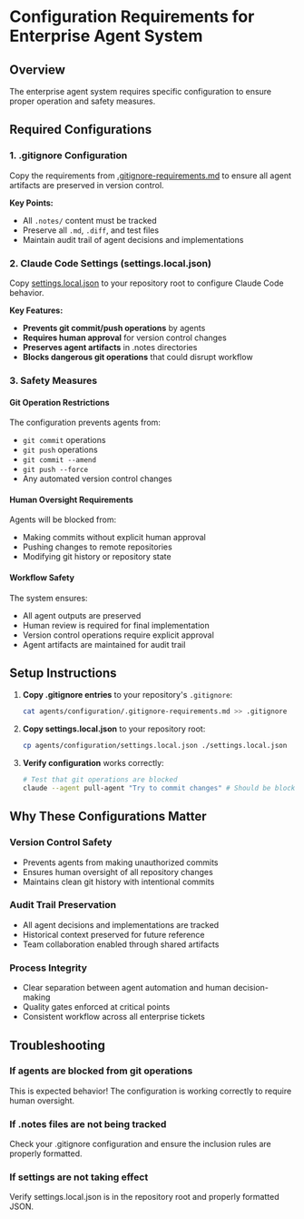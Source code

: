 # Configuration Requirements for Enterprise Agent System

## Overview
The enterprise agent system requires specific configuration to ensure proper operation and safety measures.

## Required Configurations

### 1. .gitignore Configuration
Copy the requirements from [.gitignore-requirements.md](./.gitignore-requirements.md) to ensure all agent artifacts are preserved in version control.

**Key Points:**
- All `.notes/` content must be tracked
- Preserve all `.md`, `.diff`, and test files
- Maintain audit trail of agent decisions and implementations

### 2. Claude Code Settings (settings.local.json)
Copy [settings.local.json](./settings.local.json) to your repository root to configure Claude Code behavior.

**Key Features:**
- **Prevents git commit/push operations** by agents
- **Requires human approval** for version control changes
- **Preserves agent artifacts** in .notes directories
- **Blocks dangerous git operations** that could disrupt workflow

### 3. Safety Measures

#### Git Operation Restrictions
The configuration prevents agents from:
- `git commit` operations
- `git push` operations  
- `git commit --amend`
- `git push --force`
- Any automated version control changes

#### Human Oversight Requirements
Agents will be blocked from:
- Making commits without explicit human approval
- Pushing changes to remote repositories
- Modifying git history or repository state

#### Workflow Safety
The system ensures:
- All agent outputs are preserved
- Human review is required for final implementation
- Version control operations require explicit approval
- Agent artifacts are maintained for audit trail

## Setup Instructions

1. **Copy .gitignore entries** to your repository's `.gitignore`:
   ```bash
   cat agents/configuration/.gitignore-requirements.md >> .gitignore
   ```

2. **Copy settings.local.json** to your repository root:
   ```bash
   cp agents/configuration/settings.local.json ./settings.local.json
   ```

3. **Verify configuration** works correctly:
   ```bash
   # Test that git operations are blocked
   claude --agent pull-agent "Try to commit changes" # Should be blocked
   ```

## Why These Configurations Matter

### Version Control Safety
- Prevents agents from making unauthorized commits
- Ensures human oversight of all repository changes
- Maintains clean git history with intentional commits

### Audit Trail Preservation  
- All agent decisions and implementations are tracked
- Historical context preserved for future reference
- Team collaboration enabled through shared artifacts

### Process Integrity
- Clear separation between agent automation and human decision-making
- Quality gates enforced at critical points
- Consistent workflow across all enterprise tickets

## Troubleshooting

### If agents are blocked from git operations
This is expected behavior! The configuration is working correctly to require human oversight.

### If .notes files are not being tracked
Check your .gitignore configuration and ensure the inclusion rules are properly formatted.

### If settings are not taking effect
Verify settings.local.json is in the repository root and properly formatted JSON.